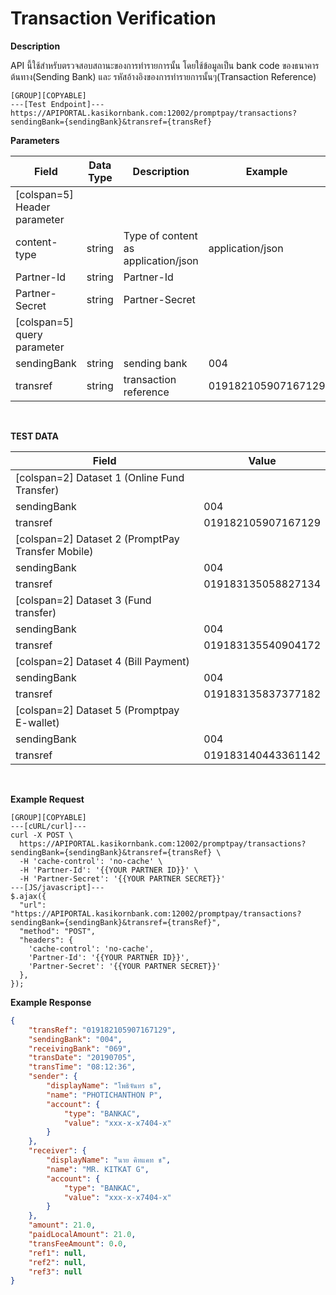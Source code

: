# Transaction Verification

**Description**

API นี้ใช้สำหรับตรวจสอบสถานะของการทำรายการนั้น โดยใช้ข้อมูลเป็น bank code ของธนาคารต้นทาง(Sending Bank) และ รหัสอ้างอิงของการทำรายการนั้นๆ(Transaction Reference)

```
[GROUP][COPYABLE]
---[Test Endpoint]---
https://APIPORTAL.kasikornbank.com:12002/promptpay/transactions?sendingBank={sendingBank}&transref={transRef}
```

**Parameters**

| Field                        | Data Type | Description                         | Example            | Mandatory |
| ---------------------------- | --------- | ----------------------------------- | ------------------ | :-------: |
| [colspan=5] Header parameter |
| content-type                 | string    | Type of content as application/json | application/json   |     Y     |
| Partner-Id                   | string    | Partner-Id                          |                    |     Y     |
| Partner-Secret               | string    | Partner-Secret                      |                    |     Y     |
| [colspan=5] query parameter  |
| sendingBank                  | string    | sending bank                        | 004                |     Y     |
| transref                     | string    | transaction reference               | 019182105907167129 |     Y     |

<br />

**TEST DATA**

| Field                                             | Value              |
| ------------------------------------------------- | ------------------ |
| [colspan=2] Dataset 1 (Online Fund Transfer)      |
| sendingBank                                       | 004                |
| transref                                          | 019182105907167129 |
| [colspan=2] Dataset 2 (PromptPay Transfer Mobile) |
| sendingBank                                       | 004                |
| transref                                          | 019183135058827134 |
| [colspan=2] Dataset 3 (Fund transfer)             |
| sendingBank                                       | 004                |
| transref                                          | 019183135540904172 |
| [colspan=2] Dataset 4 (Bill Payment)              |
| sendingBank                                       | 004                |
| transref                                          | 019183135837377182 |
| [colspan=2] Dataset 5 (Promptpay E-wallet)        |
| sendingBank                                       | 004                |
| transref                                          | 019183140443361142 |

<br />

**Example Request**

```
[GROUP][COPYABLE]
---[cURL/curl]---
curl -X POST \
  https://APIPORTAL.kasikornbank.com:12002/promptpay/transactions?sendingBank={sendingBank}&transref={transRef} \
  -H 'cache-control': 'no-cache' \
  -H 'Partner-Id': '{{YOUR PARTNER ID}}' \
  -H 'Partner-Secret': '{{YOUR PARTNER SECRET}}'
---[JS/javascript]---
$.ajax({
  "url": "https://APIPORTAL.kasikornbank.com:12002/promptpay/transactions?sendingBank={sendingBank}&transref={transRef}",
  "method": "POST",
  "headers": {
    'cache-control': 'no-cache',
    'Partner-Id': '{{YOUR PARTNER ID}}',
    'Partner-Secret': '{{YOUR PARTNER SECRET}}'
  },
});
```

**Example Response**

```json
{
    "transRef": "019182105907167129",
    "sendingBank": "004",
    "receivingBank": "069",
    "transDate": "20190705",
    "transTime": "08:12:36",
    "sender": {
        "displayName": "โพธิจันทร ธ",
        "name": "PHOTICHANTHON P",
        "account": {
            "type": "BANKAC",
            "value": "xxx-x-x7404-x"
        }
    },
    "receiver": {
        "displayName": "นาย คิทแคท ช",
        "name": "MR. KITKAT G",
        "account": {
            "type": "BANKAC",
            "value": "xxx-x-x7404-x"
        }
    },
    "amount": 21.0,
    "paidLocalAmount": 21.0,
    "transFeeAmount": 0.0,
    "ref1": null,
    "ref2": null,
    "ref3": null
}
```
